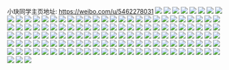 小玦同学主页地址: https://weibo.com/u/5462278031 
![](https://wx4.sinaimg.cn/mw2000/005XFa2zly1h8vl9rao1pj31l037khdv.jpg) 
![](https://wx4.sinaimg.cn/mw2000/005XFa2zly1h8vl9o3njcj30n0147ang.jpg) 
![](https://wx4.sinaimg.cn/mw2000/005XFa2zly1h8vlv6mujtj31kz1z1hdt.jpg) 
![](https://wx4.sinaimg.cn/mw2000/005XFa2zly1h8vl9mspt2j32eo37k1ky.jpg) 
![](https://wx4.sinaimg.cn/mw2000/005XFa2zly1h8vl9p1tloj30n014itml.jpg) 
![](https://wx4.sinaimg.cn/mw2000/005XFa2zly1h7tbvudf60j31ln36c7wi.jpg) 
![](https://wx4.sinaimg.cn/mw2000/005XFa2zly1h7tbvwgr6vj31l836c1ky.jpg) 
![](https://wx4.sinaimg.cn/mw2000/005XFa2zly1h7tbvsq83wj31lj36cx6p.jpg) 
![](https://wx4.sinaimg.cn/mw2000/005XFa2zly1h7r3ohvxh2j31kw35s7wh.jpg) 
![](https://wx4.sinaimg.cn/mw2000/005XFa2zly1h7f3n8cxd0j30tu0zk137.jpg) 
![](https://wx4.sinaimg.cn/mw2000/005XFa2zly1gs9tk8b0izj32162l1qv5.jpg) 
![](https://wx4.sinaimg.cn/mw2000/005XFa2zly1gs9tk9zs6mj31wd1y216l.jpg) 
![](https://wx4.sinaimg.cn/mw2000/005XFa2zly1gs9tkb7kngj33402c0wzm.jpg) 
![](https://wx4.sinaimg.cn/mw2000/005XFa2zly1gs9tkr8n9lj33402c0npd.jpg) 
![](https://wx4.sinaimg.cn/mw2000/005XFa2zly1gs9tkj4hihj32c0340qv8.jpg) 
![](https://wx4.sinaimg.cn/mw2000/005XFa2zly1gs9tkdbl6oj33402c0u0x.jpg) 
![](https://wx4.sinaimg.cn/mw2000/005XFa2zly1gs9tkfukoej33402c0npd.jpg) 
![](https://wx4.sinaimg.cn/mw2000/005XFa2zly1gs9tk5kspkj33402c0b29.jpg) 
![](https://wx4.sinaimg.cn/mw2000/005XFa2zly1gs9tkn3nenj33402c0hdw.jpg) 
![](https://wx4.sinaimg.cn/mw2000/005XFa2zly1gs9tkune82j32c0340qv6.jpg) 
![](https://wx4.sinaimg.cn/mw2000/005XFa2zly1gqo1niytndj30vc15s7jk.jpg) 
![](https://wx4.sinaimg.cn/mw2000/005XFa2zly1gqovdgtvzij32ds1schdt.jpg) 
![](https://wx4.sinaimg.cn/mw2000/005XFa2zly1gp150q2y77j30vc15sgup.jpg) 
![](https://wx4.sinaimg.cn/mw2000/005XFa2zly1gp150n8ft7j30n017naiu.jpg) 
![](https://wx4.sinaimg.cn/mw2000/005XFa2zly1gp1534zzxqj32bz2xve81.jpg) 
![](https://wx4.sinaimg.cn/mw2000/005XFa2zly1gp1511prwrj315s0vctk6.jpg) 
![](https://wx4.sinaimg.cn/mw2000/005XFa2zly1gp1514e3mxj315s0vcqej.jpg) 
![](https://wx4.sinaimg.cn/mw2000/005XFa2zly1gp1567wg74j315s0vcwwf.jpg) 
![](https://wx4.sinaimg.cn/mw2000/005XFa2zly1govxt791a8j30vc15sk98.jpg) 
![](https://wx4.sinaimg.cn/mw2000/005XFa2zly1govear6b9nj30u0140n98.jpg) 
![](https://wx4.sinaimg.cn/mw2000/005XFa2zly1govea3hwp2j32c0340qha.jpg) 
![](https://wx4.sinaimg.cn/mw2000/005XFa2zly1govebkzu53j30vc0ue7ib.jpg) 
![](https://wx4.sinaimg.cn/mw2000/005XFa2zly1govecobc2uj30v80q040w.jpg) 
![](https://wx4.sinaimg.cn/mw2000/005XFa2zly1govelzncwvj315s0vc18a.jpg) 
![](https://wx4.sinaimg.cn/mw2000/005XFa2zly1goveh6k2a5j315s0vchdl.jpg) 
![](https://wx4.sinaimg.cn/mw2000/005XFa2zly1gokmq5vlqoj315s0vcwwb.jpg) 
![](https://wx4.sinaimg.cn/mw2000/005XFa2zly1gokmq6wypnj315s0vcat4.jpg) 
![](https://wx4.sinaimg.cn/mw2000/005XFa2zly1gokms81k2cj31400u0dj5.jpg) 
![](https://wx4.sinaimg.cn/mw2000/005XFa2zly1gokmq7irchj30zn0v1nbo.jpg) 
![](https://wx4.sinaimg.cn/mw2000/005XFa2zly1gokmq543qij30vc15saqh.jpg) 
![](https://wx4.sinaimg.cn/mw2000/005XFa2zly1gokmq8fl6vj315s0vcdxc.jpg) 
![](https://wx4.sinaimg.cn/mw2000/005XFa2zly1glt6jwiw25j30n01mldqn.jpg) 
![](https://wx4.sinaimg.cn/mw2000/005XFa2zgy1glpjofvqfpj32c0340kjm.jpg) 
![](https://wx4.sinaimg.cn/mw2000/005XFa2zgy1glpjodytbzj33402c0b2a.jpg) 
![](https://wx4.sinaimg.cn/mw2000/005XFa2zly1glebd2gaomj315s0vcb29.jpg) 
![](https://wx4.sinaimg.cn/mw2000/005XFa2zly1glbvt6vxtnj32c0340b29.jpg) 
![](https://wx4.sinaimg.cn/mw2000/005XFa2zly1glbvt4os3lj32c0340jxw.jpg) 
![](https://wx4.sinaimg.cn/mw2000/005XFa2zly1gl6cwglwlej315s0vck3h.jpg) 
![](https://wx4.sinaimg.cn/mw2000/005XFa2zly1gl6cwhf2bej316o1ku7wh.jpg) 
![](https://wx4.sinaimg.cn/mw2000/005XFa2zly1gl6cwk8lfvj30n00yiass.jpg) 
![](https://wx4.sinaimg.cn/mw2000/005XFa2zly1gl6cwijgn6j30n00xyarz.jpg) 
![](https://wx4.sinaimg.cn/mw2000/005XFa2zly1gkz6cfp5jaj30h50ocgsp.jpg) 
![](https://wx4.sinaimg.cn/mw2000/005XFa2zly1gh7prlg27mj316o1kwhdu.jpg) 
![](https://wx4.sinaimg.cn/mw2000/005XFa2zly1gh7pro107uj30u0140k2v.jpg) 
![](https://wx4.sinaimg.cn/mw2000/005XFa2zly1gh7prosb4wj30u012otnc.jpg) 
![](https://wx4.sinaimg.cn/mw2000/005XFa2zly1gh7probtrnj30u0181n1o.jpg) 
![](https://wx4.sinaimg.cn/mw2000/005XFa2zly1gh7prn5235j30u00u0q92.jpg) 
![](https://wx4.sinaimg.cn/mw2000/005XFa2zly1gh7puhtvyqj30we0u013x.jpg) 
![](https://wx4.sinaimg.cn/mw2000/005XFa2zly1gh7puiou12j30u014aqb3.jpg) 
![](https://wx4.sinaimg.cn/mw2000/005XFa2zly1gh7prpi9dlj30u013y1kx.jpg) 
![](https://wx4.sinaimg.cn/mw2000/005XFa2zly1gh7pul2lulj30u00zqaww.jpg) 
![](https://wx4.sinaimg.cn/mw2000/005XFa2zly1gdrdhgpqxjj30rs1dv7qj.jpg) 
![](https://wx4.sinaimg.cn/mw2000/005XFa2zly1gdrdhfinmxj32472sh4qq.jpg) 
![](https://wx4.sinaimg.cn/mw2000/005XFa2zly1gdrdhg965gj30rs17s7t0.jpg) 
![](https://wx4.sinaimg.cn/mw2000/005XFa2zly1gdrdhi317ij32722i17wi.jpg) 
![](https://wx4.sinaimg.cn/mw2000/005XFa2zly1gdrdhiqvtyj329925dawm.jpg) 
![](https://wx4.sinaimg.cn/mw2000/005XFa2zly1gdrdheglzpj30rs15pn9m.jpg) 
![](https://wx4.sinaimg.cn/mw2000/005XFa2zly1gdccjcau6rj31400u04ex.jpg) 
![](https://wx4.sinaimg.cn/mw2000/005XFa2zly1gdccjdu59rj31400u0tbx.jpg) 
![](https://wx4.sinaimg.cn/mw2000/005XFa2zly1gdccjdkbrqj31400u0166.jpg) 
![](https://wx4.sinaimg.cn/mw2000/005XFa2zly1gdccjcqf56j311x0qtk6c.jpg) 
![](https://wx4.sinaimg.cn/mw2000/005XFa2zly1gdccjd7byej30u0140aue.jpg) 
![](https://wx4.sinaimg.cn/mw2000/005XFa2zly1gd341hs7khj30u00yuk0k.jpg) 
![](https://wx4.sinaimg.cn/mw2000/005XFa2zly1gd341j4amcj30u0140139.jpg) 
![](https://wx4.sinaimg.cn/mw2000/005XFa2zly1gd341gupfpj30u014044f.jpg) 
![](https://wx4.sinaimg.cn/mw2000/005XFa2zly1gd341hbjlej315s0vc49c.jpg) 
![](https://wx4.sinaimg.cn/mw2000/005XFa2zly1gd341giumgj31410u0gqz.jpg) 
![](https://wx4.sinaimg.cn/mw2000/005XFa2zly1gd341iaxnsj31400u04by.jpg) 
![](https://wx4.sinaimg.cn/mw2000/005XFa2zly1gcsm8bvvogj30v90ngdj9.jpg) 
![](https://wx4.sinaimg.cn/mw2000/005XFa2zly1gc1wpqlndfj30v90dsq8m.jpg) 
![](https://wx4.sinaimg.cn/mw2000/005XFa2zly1gc1wppft67j30v90hyq5z.jpg) 
![](https://wx4.sinaimg.cn/mw2000/005XFa2zly1gc1wpq1559j30v90n8dqx.jpg) 
![](https://wx4.sinaimg.cn/mw2000/005XFa2zly1gc1wrhr66tj30u00u04bi.jpg) 
![](https://wx4.sinaimg.cn/mw2000/005XFa2zly1gbem6ucwmjj32c0340npd.jpg) 
![](https://wx4.sinaimg.cn/mw2000/005XFa2zly1gbem6xxz3oj32c0340e81.jpg) 
![](https://wx4.sinaimg.cn/mw2000/005XFa2zly1gawhrbe701j31zs2m9e82.jpg) 
![](https://wx4.sinaimg.cn/mw2000/005XFa2zly1gawhrbypexj315b13z4nr.jpg) 
![](https://wx4.sinaimg.cn/mw2000/005XFa2zly1gawhrcg09dj30hq0flwjg.jpg) 
![](https://wx4.sinaimg.cn/mw2000/005XFa2zly1gawhrcs4kdj3140140ni0.jpg) 
![](https://wx4.sinaimg.cn/mw2000/005XFa2zly1gawhsrgm7fj32c02c0qv5.jpg) 
![](https://wx4.sinaimg.cn/mw2000/005XFa2zly1gawhrdxh13j32c02c0u0x.jpg) 
![](https://wx4.sinaimg.cn/mw2000/005XFa2zly1g8wpf524e7j30u0140h0f.jpg) 
![](https://wx4.sinaimg.cn/mw2000/005XFa2zly1g8wpf1xpjtj30zm0u0tl1.jpg) 
![](https://wx4.sinaimg.cn/mw2000/005XFa2zly1g8wpgnoeyhj30u01404aw.jpg) 
![](https://wx4.sinaimg.cn/mw2000/005XFa2zly1g7okwirzvgj31400u00x9.jpg) 
![](https://wx4.sinaimg.cn/mw2000/005XFa2zly1g7okwjujahj31400u0ags.jpg) 
![](https://wx4.sinaimg.cn/mw2000/005XFa2zly1g7okwkxkadj31400u0dkh.jpg) 
![](https://wx4.sinaimg.cn/mw2000/005XFa2zly1g7okwljzudj30u00u0455.jpg) 
![](https://wx4.sinaimg.cn/mw2000/005XFa2zly1g7pkgct8lcj31400u044v.jpg) 
![](https://wx4.sinaimg.cn/mw2000/005XFa2zly1g7okwmf385j31400u0jwf.jpg) 
![](https://wx4.sinaimg.cn/mw2000/005XFa2zly1g7pkcwnoojj30u00u0q4l.jpg) 
![](https://wx4.sinaimg.cn/mw2000/005XFa2zly1g7okwn2hc9j30u00u0ahq.jpg) 
![](https://wx4.sinaimg.cn/mw2000/005XFa2zly1g7pkcvmxc0j31400rjwka.jpg) 
![](https://wx4.sinaimg.cn/mw2000/005XFa2zly1g4xgqevxxaj30vc0vcdtv.jpg) 
![](https://wx4.sinaimg.cn/mw2000/005XFa2zly1g4xgqenn22j30vc0vc4dp.jpg) 
![](https://wx4.sinaimg.cn/mw2000/005XFa2zly1g4xgqf6gxaj30vc15sdy6.jpg) 
![](https://wx4.sinaimg.cn/mw2000/005XFa2zly1g4xgqh8ohlj30ge0zkdln.jpg) 
![](https://wx4.sinaimg.cn/mw2000/005XFa2zly1g4xgqgy2xuj31sg1i9qv5.jpg) 
![](https://wx4.sinaimg.cn/mw2000/005XFa2zly1g4xgqfk6ukj315s0vck63.jpg) 
![](https://wx4.sinaimg.cn/mw2000/005XFa2zly1g4xgqfusbdj315s0vcwuf.jpg) 
![](https://wx4.sinaimg.cn/mw2000/005XFa2zly1g4xgqg2qolj30hm0nhn1z.jpg) 
![](https://wx4.sinaimg.cn/mw2000/005XFa2zly1g4xgqgb0enj30hm0nhq87.jpg) 
![](https://wx4.sinaimg.cn/mw2000/005XFa2zly1g2hhzso5vgj30u00u0wn2.jpg) 
![](https://wx4.sinaimg.cn/mw2000/005XFa2zly1g2hhzs0l8mj30u00yltgl.jpg) 
![](https://wx4.sinaimg.cn/mw2000/005XFa2zly1g2hhzsacooj30mi0u00xk.jpg) 
![](https://wx4.sinaimg.cn/mw2000/005XFa2zly1g2hhzt0ilcj30u00u046q.jpg) 
![](https://wx4.sinaimg.cn/mw2000/005XFa2zly1g2hhztazhoj30u00mi44g.jpg) 
![](https://wx4.sinaimg.cn/mw2000/005XFa2zly1g2hhztjydfj30u0140wm7.jpg) 
![](https://wx4.sinaimg.cn/mw2000/005XFa2zly1g2hhztx07ij30u014014c.jpg) 
![](https://wx4.sinaimg.cn/mw2000/005XFa2zly1g2hhzub9wjj30u00u0gt7.jpg) 
![](https://wx4.sinaimg.cn/mw2000/005XFa2zly1g2hhzulusej30u00miteg.jpg) 
![](https://wx4.sinaimg.cn/mw2000/005XFa2zly1g2fqdxvni4j30u0140n4y.jpg) 
![](https://wx4.sinaimg.cn/mw2000/005XFa2zly1g2fqdxkunej30u01407bn.jpg) 
![](https://wx4.sinaimg.cn/mw2000/005XFa2zly1g2fqdy5igtj31400u0k0k.jpg) 
![](https://wx4.sinaimg.cn/mw2000/005XFa2zly1g2fqdyi6dgj313x0u07d2.jpg) 
![](https://wx4.sinaimg.cn/mw2000/005XFa2zly1g2fqdyqvq0j30u0140ahb.jpg) 
![](https://wx4.sinaimg.cn/mw2000/005XFa2zly1g2fqdz0sqrj30u0140n33.jpg) 
![](https://wx4.sinaimg.cn/mw2000/005XFa2zly1g2fqdzd0w9j30u0140wmo.jpg) 
![](https://wx4.sinaimg.cn/mw2000/005XFa2zly1g2fqdzzocvj313y0u0qd0.jpg) 
![](https://wx4.sinaimg.cn/mw2000/005XFa2zly1g2fqdzm9eij30ak0ccgm5.jpg) 
![](https://wx4.sinaimg.cn/mw2000/005XFa2zgy1fz9dhx2bw2j30u013z7hm.jpg) 
![](https://wx4.sinaimg.cn/mw2000/005XFa2zgy1fz9dhvm4p3j30u013zww4.jpg) 
![](https://wx4.sinaimg.cn/mw2000/005XFa2zgy1fz9dhu56hmj30u013z18f.jpg) 
![](https://wx4.sinaimg.cn/mw2000/005XFa2zgy1fz9dhsusuyj30u013z7gy.jpg) 
![](https://wx4.sinaimg.cn/mw2000/005XFa2zgy1fz9dhy1829j30u013zgzs.jpg) 
![](https://wx4.sinaimg.cn/mw2000/005XFa2zgy1fz9di3pz6sj30u013zwmy.jpg) 
